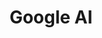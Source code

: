 ---
layout: page
title: Google AI
description: 
img:
redirect: https://www.surrey.ac.uk/news/google-supports-university-surrey-boosting-internet-accessibility-deaf-people
importance: 3
category: Ongoing
---